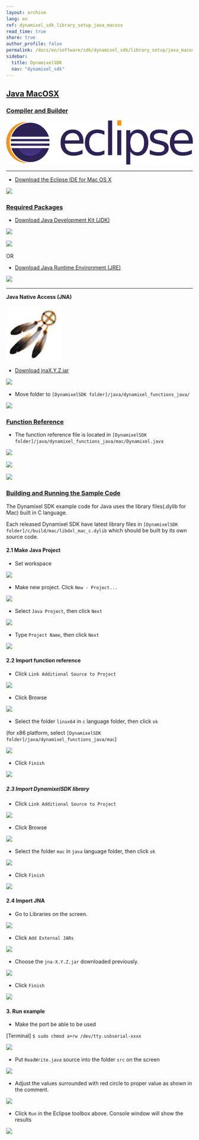 ```yaml
---
layout: archive
lang: en
ref: dynamixel_sdk_library_setup_java_macosx
read_time: true
share: true
author_profile: false
permalink: /docs/en/software/sdk/dynamixel_sdk/library_setup/java_macosx/
sidebar:
  title: DynamixelSDK
  nav: "dynamixel_sdk"
---
```


<div style="counter-reset: h2 12"></div>
<div style="counter-reset: h1 2"></div>

## [Java MacOSX](#java-macosx)

### [Compiler and Builder](#compiler-and-builder)

![](/assets/images/sw/sdk/dynamixel_sdk/library_setup/java/eclipse.png)

------------------------------------------------------------------------------------

* [Download the Eclipse IDE for Mac OS X](http://www.eclipse.org/downloads/packages/eclipse-ide-java-ee-developers/neonr)

![](/assets/images/sw/sdk/dynamixel_sdk/library_setup/java/mac/library_file/a1.png)

### [Required Packages](#required-packages)

* [Download Java Development Kit (JDK)](http://www.oracle.com/technetwork/java/javase/downloads/index.html)

![](/assets/images/sw/sdk/dynamixel_sdk/library_setup/java/mac/library_file/b1.png)

![](/assets/images/sw/sdk/dynamixel_sdk/library_setup/java/mac/library_file/b2.png)

OR

* [Download Java Runtime Environment (JRE)](http://www.oracle.com/technetwork/java/javase/downloads/jre8-downloads-2133155.html)

![](/assets/images/sw/sdk/dynamixel_sdk/library_setup/java/mac/library_file/b3.png)

------------------------------------------------------------------------------------

**Java Native Access (JNA)**

![](/assets/images/sw/sdk/dynamixel_sdk/library_setup/java/jna.jpg)

* [Download jnaX.Y.Z.jar](https://github.com/java-native-access/jna)

![](/assets/images/sw/sdk/dynamixel_sdk/library_setup/java/mac/library_file/b4.png)

* Move folder to `[DynamixelSDK folder]/java/dynamixel_functions_java/`

![](/assets/images/sw/sdk/dynamixel_sdk/library_setup/java/mac/library_file/b5.png)

### [Function Reference](#function-reference)

* The function reference file is located in `[DynamixelSDK folder]/java/dynamixel_functions_java/mac/Dynamixel.java`

![](/assets/images/sw/sdk/dynamixel_sdk/library_setup/java/mac/library_file/2.png)

![](/assets/images/sw/sdk/dynamixel_sdk/library_setup/java/mac/library_file/3.png)

![](/assets/images/sw/sdk/dynamixel_sdk/library_setup/java/mac/library_file/1.png)

### [Building and Running the Sample Code](#building-and-running-the-sample-code)

The Dynamixel SDK example code for Java uses the library files(.dylib for Mac) built in C language.

Each released Dynamixel SDK have latest library files in `[DynamixelSDK folder]/c/build/mac/libdxl_mac_c.dylib` which should be built by its own source code.

#### 2.1 Make Java Project

* Set workspace 

![](/assets/images/sw/sdk/dynamixel_sdk/library_setup/java/mac/sample_code/1.png)

* Make new project. Click `New - Project...`

![](/assets/images/sw/sdk/dynamixel_sdk/library_setup/java/mac/sample_code/2.png)

* Select `Java Project`, then click `Next`

![](/assets/images/sw/sdk/dynamixel_sdk/library_setup/java/mac/sample_code/3.png)

* Type `Project Name`, then click `Next`

![](/assets/images/sw/sdk/dynamixel_sdk/library_setup/java/mac/sample_code/4.png)

#### 2.2 Import function reference

* Click `Link Additional Source to Project`

![](/assets/images/sw/sdk/dynamixel_sdk/library_setup/java/mac/sample_code/5.png)

* Click Browse

![](/assets/images/sw/sdk/dynamixel_sdk/library_setup/java/mac/sample_code/6.png)

* Select the folder `linux64` in `c` language folder, then click `ok`

(for x86 platform, select `[DynamixelSDK folder]/java/dynamixel_functions_java/mac`)

![](/assets/images/sw/sdk/dynamixel_sdk/library_setup/java/mac/sample_code/7.png)

* Click `Finish`

![](/assets/images/sw/sdk/dynamixel_sdk/library_setup/java/mac/sample_code/8.png)


##### 2.3 Import DynamixelSDK library

* Click `Link Additional Source to Project`

![](/assets/images/sw/sdk/dynamixel_sdk/library_setup/java/mac/sample_code/10.png)

* Click Browse

![](/assets/images/sw/sdk/dynamixel_sdk/library_setup/java/mac/sample_code/11.png)

* Select the folder `mac` in `java` language folder, then click `ok`

![](/assets/images/sw/sdk/dynamixel_sdk/library_setup/java/mac/sample_code/12.png)

* Click `Finish`

![](/assets/images/sw/sdk/dynamixel_sdk/library_setup/java/mac/sample_code/13.png)


#### 2.4 Import JNA

* Go to Libraries on the screen. 

![](/assets/images/sw/sdk/dynamixel_sdk/library_setup/java/mac/sample_code/14.png)

* Click `Add External JARs`

![](/assets/images/sw/sdk/dynamixel_sdk/library_setup/java/mac/sample_code/15.png)

* Choose the `jna-X.Y.Z.jar` downloaded previously.

![](/assets/images/sw/sdk/dynamixel_sdk/library_setup/java/mac/sample_code/16.png)

* Click `Finish`

![](/assets/images/sw/sdk/dynamixel_sdk/library_setup/java/mac/sample_code/17.png)


#### 3. Run example

* Make the port be able to be used

[Terminal] `$ sudo chmod a+rw /dev/tty.usbserial-xxxx`

![](/assets/images/sw/sdk/dynamixel_sdk/library_setup/java/mac/sample_code/21.png)

* Put `ReadWrite.java` source into the folder `src` on the screen

![](/assets/images/sw/sdk/dynamixel_sdk/library_setup/java/mac/sample_code/18.png)

* Adjust the values surrounded with red circle to proper value as shown in the comment. 

![](/assets/images/sw/sdk/dynamixel_sdk/library_setup/java/mac/sample_code/19.png)

* Click `Run` in the Eclipse toolbox above. Console window will show the results

![](/assets/images/sw/sdk/dynamixel_sdk/library_setup/java/mac/sample_code/20.png)
